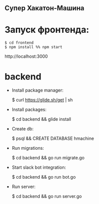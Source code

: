 ## Супер Хакатон-Машина

# Запуск фронтенда:
```
$ cd frontend
$ npm install %% npm start
```
http://localhost:3000

# backend

+ Install package manager:

    $ curl https://glide.sh/get | sh

+ Install packages:

    $ cd backend && glide install

+ Create db:

    $ psql && CREATE DATABASE hmachine

+ Run migrations:

    $ cd backend && go run migrate.go

+ Start slack bot integration:

    $ cd backend && go run bot.go

+ Run server:

    $ cd backend && go run server.go
